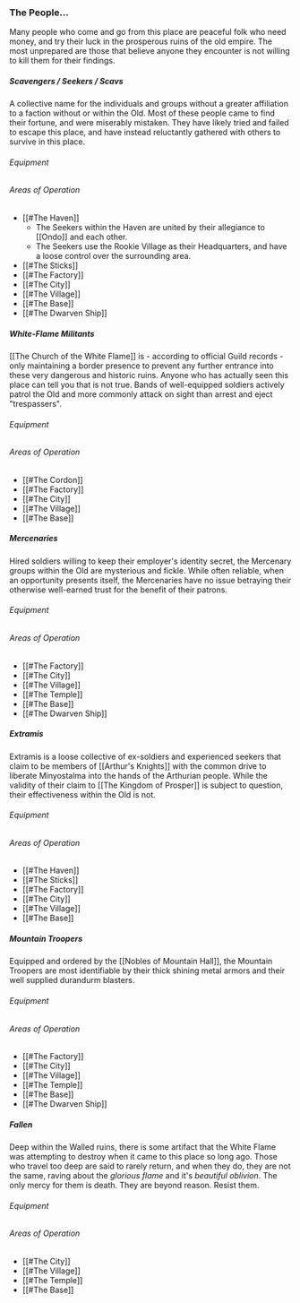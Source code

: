 ### The People...
Many people who come and go from this place are peaceful folk who need money, and try their luck in the prosperous ruins of the old empire. The most unprepared are those that believe anyone they encounter is not willing to kill them for their findings.

##### Scavengers / Seekers / Scavs
A collective name for the individuals and groups without a greater affiliation to a faction without or within the Old. Most of these people came to find their fortune, and were miserably mistaken. They have likely tried and failed to escape this place, and have instead reluctantly gathered with others to survive in this place.

###### Equipment
###### Areas of Operation
- [[#The Haven]]
	- The Seekers within the Haven are united by their allegiance to [[Ondo]] and each other. 
	- The Seekers use the Rookie Village as their Headquarters, and have a loose control over the surrounding area.
- [[#The Sticks]]
- [[#The Factory]]
- [[#The City]]
- [[#The Village]]
- [[#The Base]]
- [[#The Dwarven Ship]]

##### White-Flame Militants
[[The Church of the White Flame]] is - according to official Guild records - only maintaining a border presence to prevent any further entrance into these very dangerous and historic ruins. Anyone who has actually seen this place can tell you that is not true. Bands of well-equipped soldiers actively patrol the Old and more commonly attack on sight than arrest and eject "trespassers".

###### Equipment
###### Areas of Operation
- [[#The Cordon]]
- [[#The Factory]]
- [[#The City]]
- [[#The Village]]
- [[#The Base]]

##### Mercenaries
Hired soldiers willing to keep their employer's identity secret, the Mercenary groups within the Old are mysterious and fickle. While often reliable, when an opportunity presents itself, the Mercenaries have no issue betraying their otherwise well-earned trust for the benefit of their patrons. 

###### Equipment
###### Areas of Operation
- [[#The Factory]]
- [[#The City]]
- [[#The Village]]
- [[#The Temple]]
- [[#The Base]]
- [[#The Dwarven Ship]]

##### Extramis
Extramis is a loose collective of ex-soldiers and experienced seekers that claim to be members of [[Arthur's Knights]] with the common drive to liberate Minyostalma into the hands of the Arthurian people. While the validity of their claim to [[The Kingdom of Prosper]] is subject to question, their effectiveness within the Old is not.

###### Equipment
###### Areas of Operation
- [[#The Haven]]
- [[#The Sticks]]
- [[#The Factory]]
- [[#The City]]
- [[#The Village]]
- [[#The Base]]

##### Mountain Troopers
Equipped and ordered by the [[Nobles of Mountain Hall]], the Mountain Troopers are most identifiable by their thick shining metal armors and their well supplied durandurm blasters.

###### Equipment
###### Areas of Operation
- [[#The Factory]]
- [[#The City]]
- [[#The Village]]
- [[#The Temple]]
- [[#The Base]]
- [[#The Dwarven Ship]]

##### Fallen
Deep within the Walled ruins, there is some artifact that the White Flame was attempting to destroy when it came to this place so long ago. Those who travel too deep are said to rarely return, and when they do, they are not the same, raving about the *glorious flame* and it's *beautiful oblivion*. The only mercy for them is death. They are beyond reason. Resist them.

###### Equipment
###### Areas of Operation
- [[#The City]]
- [[#The Village]]
- [[#The Temple]]
- [[#The Base]]